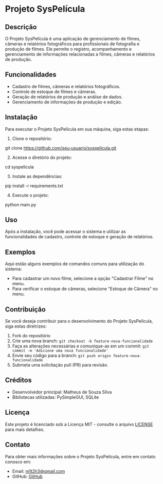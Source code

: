 # Projeto SysPelícula

## Descrição

O Projeto SysPelícula é uma aplicação de gerenciamento de filmes, câmeras e relatórios fotográficos para profissionais de fotografia e produção de filmes. Ele permite o registro, acompanhamento e gerenciamento de informações relacionadas a filmes, câmeras e relatórios de produção.

## Funcionalidades

- Cadastro de filmes, câmeras e relatórios fotográficos.
- Controle de estoque de filmes e câmeras.
- Geração de relatórios de produção e análise de dados.
- Gerenciamento de informações de produção e edição.

## Instalação

Para executar o Projeto SysPelícula em sua máquina, siga estas etapas:

1. Clone o repositório:

git clone https://github.com/seu-usuario/syspelicula.git

2. Acesse o diretório do projeto:

cd syspelicula

3. Instale as dependências:

pip install -r requirements.txt

4. Execute o projeto:

python main.py

## Uso

Após a instalação, você pode acessar o sistema e utilizar as funcionalidades de cadastro, controle de estoque e geração de relatórios.

## Exemplos

Aqui estão alguns exemplos de comandos comuns para utilização do sistema:

- Para cadastrar um novo filme, selecione a opção "Cadastrar Filme" no menu.
- Para verificar o estoque de câmeras, selecione "Estoque de Câmera" no menu.

## Contribuição

Se você deseja contribuir para o desenvolvimento do Projeto SysPelícula, siga estas diretrizes:

1. Fork do repositório
2. Crie uma nova branch: `git checkout -b feature-nova-funcionalidade`
3. Faça as alterações necessárias e comunique-as em um commit: `git commit -m 'Adicione uma nova funcionalidade'`
4. Envie seu código para a branch: `git push origin feature-nova-funcionalidade`
5. Submeta uma solicitação pull (PR) para revisão.

## Créditos

- Desenvolvedor principal: Matheus de Souza Silva
- Bibliotecas utilizadas: PySimpleGUI, SQLite

## Licença

Este projeto é licenciado sob a Licença MIT - consulte o arquivo [LICENSE](LICENSE) para mais detalhes.

## Contato

Para obter mais informações sobre o Projeto SysPelícula, entre em contato conosco em:

- Email: m1t2h3@gmail.com
- GitHub: [GitHub](https://github.com/mattuta)

